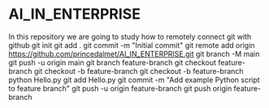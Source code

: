 # AI_IN_ENTERPRISE
In this repository we are going to study how to remotely connect git with github 
git init
git add .
git commit -m "Initial commit"
git remote add origin https://github.com/princedalmet/AI_IN_ENTERPRISE.git
git branch -M main
git push -u origin main
git branch feature-branch
git checkout feature-branch
git checkout -b feature-branch
git checkout -b feature-branch
python Hello.py
git add Hello.py
git commit -m "Add example Python script to feature branch"
git push -u origin feature-branch
git push origin feature-branch

